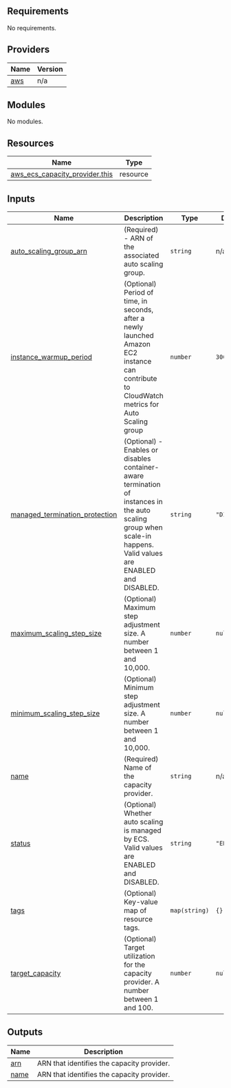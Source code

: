 <!-- BEGIN_TF_DOCS -->
## Requirements

No requirements.

## Providers

| Name | Version |
|------|---------|
| <a name="provider_aws"></a> [aws](#provider\_aws) | n/a |

## Modules

No modules.

## Resources

| Name | Type |
|------|------|
| [aws_ecs_capacity_provider.this](https://registry.terraform.io/providers/hashicorp/aws/latest/docs/resources/ecs_capacity_provider) | resource |

## Inputs

| Name | Description | Type | Default | Required |
|------|-------------|------|---------|:--------:|
| <a name="input_auto_scaling_group_arn"></a> [auto\_scaling\_group\_arn](#input\_auto\_scaling\_group\_arn) | (Required) - ARN of the associated auto scaling group. | `string` | n/a | yes |
| <a name="input_instance_warmup_period"></a> [instance\_warmup\_period](#input\_instance\_warmup\_period) | (Optional) Period of time, in seconds, after a newly launched Amazon EC2 instance can contribute to CloudWatch metrics for Auto Scaling group | `number` | `300` | no |
| <a name="input_managed_termination_protection"></a> [managed\_termination\_protection](#input\_managed\_termination\_protection) | (Optional) - Enables or disables container-aware termination of instances in the auto scaling group when scale-in happens. Valid values are ENABLED and DISABLED. | `string` | `"DISABLED"` | no |
| <a name="input_maximum_scaling_step_size"></a> [maximum\_scaling\_step\_size](#input\_maximum\_scaling\_step\_size) | (Optional) Maximum step adjustment size. A number between 1 and 10,000. | `number` | `null` | no |
| <a name="input_minimum_scaling_step_size"></a> [minimum\_scaling\_step\_size](#input\_minimum\_scaling\_step\_size) | (Optional) Minimum step adjustment size. A number between 1 and 10,000. | `number` | `null` | no |
| <a name="input_name"></a> [name](#input\_name) | (Required) Name of the capacity provider. | `string` | n/a | yes |
| <a name="input_status"></a> [status](#input\_status) | (Optional) Whether auto scaling is managed by ECS. Valid values are ENABLED and DISABLED. | `string` | `"ENABLED"` | no |
| <a name="input_tags"></a> [tags](#input\_tags) | (Optional) Key-value map of resource tags. | `map(string)` | `{}` | no |
| <a name="input_target_capacity"></a> [target\_capacity](#input\_target\_capacity) | (Optional) Target utilization for the capacity provider. A number between 1 and 100. | `number` | `null` | no |

## Outputs

| Name | Description |
|------|-------------|
| <a name="output_arn"></a> [arn](#output\_arn) | ARN that identifies the capacity provider. |
| <a name="output_name"></a> [name](#output\_name) | ARN that identifies the capacity provider. |
<!-- END_TF_DOCS -->